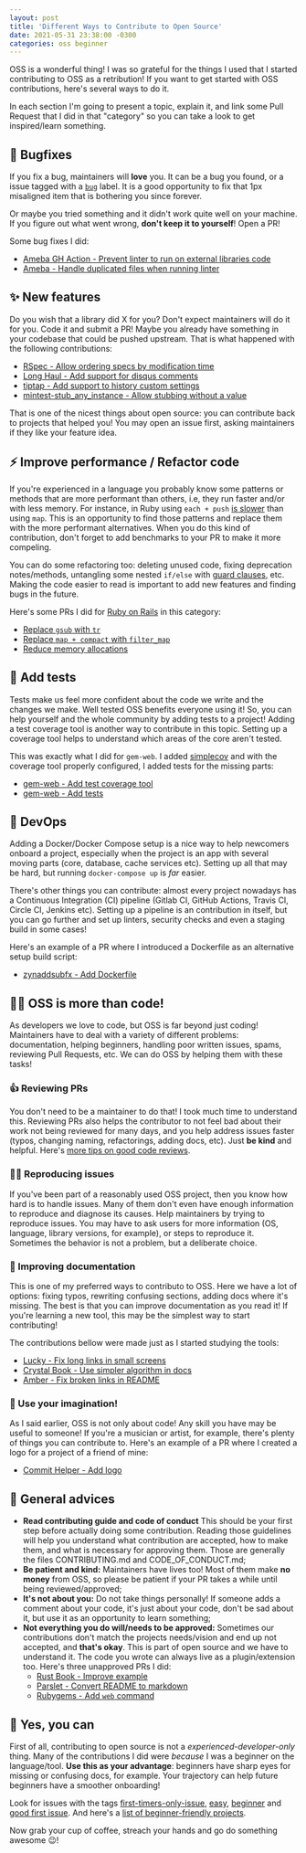 ```yaml
---
layout: post
title: 'Different Ways to Contribute to Open Source'
date: 2021-05-31 23:38:00 -0300
categories: oss beginner
---
```


OSS is a wonderful thing! I was so grateful for the things I used that I started contributing to OSS
as a retribution! If you want to get started with OSS contributions, here's several ways to do it.

In each section I'm going to present a topic, explain it, and link some Pull Request that I did in
that "category" so you can take a look to get inspired/learn something.

## 🐛 Bugfixes

If you fix a bug, maintainers will **love** you. It can be a bug you found, or a issue tagged with a
[`bug`][bug-issues] label. It is a good opportunity to fix that 1px misaligned item that is
bothering you since forever.

Or maybe you tried something and it didn't work quite well on your machine. If you figure out what
went wrong, **don't keep it to yourself**! Open a PR!

Some bug fixes I did:

- [Ameba GH Action - Prevent linter to run on external libraries code](https://github.com/crystal-ameba/github-action/pull/9)
- [Ameba - Handle duplicated files when running linter](https://github.com/crystal-ameba/ameba/pull/151)

## ✨ New features

Do you wish that a library did X for you? Don't expect maintainers will do it for you. Code it and
submit a PR! Maybe you already have something in your codebase that could be pushed upstream. That
is what happened with the following contributions:

- [RSpec - Allow ordering specs by modification time](https://github.com/rspec/rspec-core/pull/2778)
- [Long Haul - Add support for disqus comments](https://github.com/brianmaierjr/long-haul/pull/78)
- [tiptap - Add support to history custom settings](https://github.com/ueberdosis/tiptap/pull/213)
- [mintest-stub_any_instance - Allow stubbing without a value](https://github.com/codeodor/minitest-stub_any_instance/pull/13/files)

That is one of the nicest things about open source: you can contribute back to projects that helped
you! You may open an issue first, asking maintainers if they like your feature idea.

## ⚡ Improve performance / Refactor code

If you're experienced in a language you probably know some patterns or methods that are more performant than others,
i.e, they run faster and/or with less memory. For instance, in Ruby using `each + push` [is slower][each-map] than using
`map`. This is an opportunity to find those patterns and replace them with the more performant alternatives. When you do
this kind of contribution, don't forget to add benchmarks to your PR to make it more compeling.

You can do some refactoring too: deleting unused code, fixing deprecation notes/methods, untangling some nested
`if/else` with [guard clauses][guards], etc. Making the code easier to read is important to add new features and finding
bugs in the future.

Here's some PRs I did for [Ruby on Rails](https://rubyonrails.org/) in this category:

- [Replace `gsub` with `tr`](https://github.com/rails/rails/pull/42054)
- [Replace `map + compact` with `filter_map`](https://github.com/rails/rails/pull/42053)
- [Reduce memory allocations](https://github.com/rails/rails/pull/41335)

## 🧪 Add tests

Tests make us feel more confident about the code we write and the changes we make. Well tested OSS benefits everyone
using it! So, you can help yourself and the whole community by adding tests to a project! Adding a test coverage tool is
another way to contribute in this topic. Setting up a coverage tool helps to understand which areas of the core aren't
tested.

This was exactly what I did for `gem-web`. I added [simplecov](https://github.com/simplecov-ruby/simplecov) and with the
coverage tool properly configured, I added tests for the missing parts:

- [gem-web - Add test coverage tool](https://github.com/bitboxer/gem-web/pull/5)
- [gem-web - Add tests](https://github.com/bitboxer/gem-web/pull/6)

## 🐋 DevOps

Adding a Docker/Docker Compose setup is a nice way to help newcomers onboard a project, especially when the project is
an app with several moving parts (core, database, cache services etc). Setting up all that may be hard, but running
`docker-compose up` is _far_ easier.

There's other things you can contribute: almost every project nowadays has a Continuous Integration (CI) pipeline
(Gitlab CI, GitHub Actions, Travis CI, Circle CI, Jenkins etc). Setting up a pipeline is an contribution in itself, but
you can go further and set up linters, security checks and even a staging build in some cases!

Here's an example of a PR where I introduced a Dockerfile as an alternative setup build script:

- [zynaddsubfx - Add Dockerfile](https://github.com/zynaddsubfx/zyn-fusion-build/pull/29)

## 👩‍💻 OSS is more than code!

As developers we love to code, but OSS is far beyond just coding! Maintainers have to deal with a variety of different
problems: documentation, helping beginners, handling poor written issues, spams, reviewing Pull Requests, etc. We can do
OSS by helping them with these tasks!

### 👍 Reviewing PRs

You don't need to be a maintainer to do that! I took much time to understand this. Reviewing PRs also helps the
contributor to not feel bad about their work not being reviewed for many days, and you help address issues faster
(typos, changing naming, refactorings, adding docs, etc). Just **be kind** and helpful. Here's [more tips on good code
reviews](https://stackoverflow.blog/2019/09/30/how-to-make-good-code-reviews-better/).

### 🕵️‍♂️ Reproducing issues

If you've been part of a reasonably used OSS project, then you know how hard is to handle issues. Many of them don't
even have enough information to reproduce and diagnose its causes. Help maintainers by trying to reproduce issues. You
may have to ask users for more information (OS, language, library versions, for example), or steps to reproduce it.
Sometimes the behavior is not a problem, but a deliberate choice.

### 📝 Improving documentation

This is one of my preferred ways to contributo to OSS. Here we have a lot of options: fixing typos, rewriting confusing
sections, adding docs where it's missing. The best is that you can improve documentation as you read it! If you're
learning a new tool, this may be the simplest way to start contributing!

The contributions bellow were made just as I started studying the tools:

- [Lucky - Fix long links in small screens](https://github.com/luckyframework/website/pull/305)
- [Crystal Book - Use simpler algorithm in docs](https://github.com/crystal-lang/crystal-book/pull/394)
- [Amber - Fix broken links in README](https://github.com/amberframework/amber/pull/1153)

### 🎨 Use your imagination!

As I said earlier, OSS is not only about code! Any skill you have may be useful to someone! If you're a musician or
artist, for example, there's plenty of things you can contribute to. Here's an example of a PR where I created a logo
for a project of a friend of mine:

- [Commit Helper - Add logo](https://github.com/andre-filho/commit-helper/pull/27)

## 🎯 General advices

- **Read contributing guide and code of conduct** This should be your first step before actually doing some
  contribution. Reading those guidelines will help you understand what contribution are accepted, how to make them, and
  what is necessary for approving them. Those are generally the files CONTRIBUTING.md and CODE_OF_CONDUCT.md;
- **Be patient and kind:** Maintainers have lives too! Most of them make **no money** from OSS, so please be patient if your PR takes a while until being reviewed/approved;
- **It's not about you:** Do not take things personally! If someone adds a comment about your code, it's just about your
  code, don't be sad about it, but use it as an opportunity to learn something;
- **Not everything you do will/needs to be approved:** Sometimes our contributions don't match the projects needs/vision
  and end up not accepted, and **that's okay**. This is part of open source and we have to understand it. The code you
  wrote can always live as a plugin/extension too. Here's three unapproved PRs I did:
  - [Rust Book - Improve example][unapproved-rustbook]
  - [Parslet - Convert README to markdown][unapproved-parslet]
  - [Rubygems - Add `web` command][unapproved-rubygems]

## 💪 Yes, you can

First of all, contributing to open source is not a _experienced-developer-only_ thing. Many of the contributions I did
were _because_ I was a beginner on the language/tool. **Use this as your advantage**: beginners have sharp eyes for
missing or confusing docs, for example. Your trajectory can help future beginners have a smoother onboarding!

Look for issues with the tags [first-timers-only-issue], [easy][easy-issue], [beginner][beginner-issue] and [good first
issue][good-issue]. And here's a [list of beginner-friendly projects](https://github.com/MunGell/awesome-for-beginners).

Now grab your cup of coffee, streach your hands and go do something awesome 😉!

[bug-issues]: https://github.com/search?q=label%3Abug&type=Issues
[easy-issue]: https://github.com/search?q=label%3Aeasy&type=Issues
[beginner-issue]: https://github.com/search?q=label%3Abeginner&type=Issues
[good-issue]: https://github.com/search?q=label%3A%22good+first+issue%22&type=Issues
[first-timers-only-issue]: https://github.com/search?q=label%3Afirst-timers-only&type=Issues
[unapproved-rustbook]: https://github.com/rust-lang/book/pull/2673
[unapproved-parslet]: https://github.com/kschiess/parslet/pull/200
[unapproved-rubygems]: https://github.com/rubygems/rubygems/pull/2835
[guards]: https://refactoring.com/catalog/replaceNestedConditionalWithGuardClauses.html
[each-map]: https://github.com/JuanitoFatas/fast-ruby#enumerableeach--push-vs-enumerablemap-code
